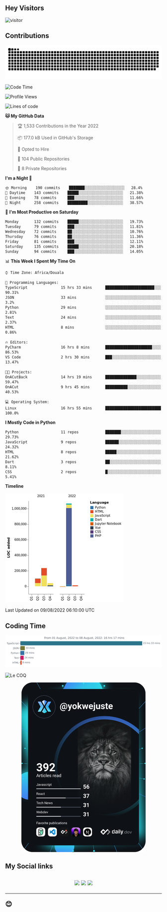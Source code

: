 ## Hey Visitors
![visitor](https://profile-counter.glitch.me/yokwejuste/count.svg)

## Contributions
<p align="center">
  <img src="https://raw.githubusercontent.com/yokwejuste/yokwejuste/output/github-contribution-grid-snake.svg" />
</p>

<!--START_SECTION:waka-->
![Code Time](http://img.shields.io/badge/Code%20Time-1%2C021%20hrs%2031%20mins-blue)

![Profile Views](http://img.shields.io/badge/Profile%20Views-203-blue)

![Lines of code](https://img.shields.io/badge/From%20Hello%20World%20I%27ve%20Written-1%20Million%20lines%20of%20code-blue)

**🐱 My GitHub Data** 

> 🏆 1,533 Contributions in the Year 2022
 > 
> 📦 177.0 kB Used in GitHub's Storage 
 > 
> 💼 Opted to Hire
 > 
> 📜 104 Public Repositories 
 > 
> 🔑 8 Private Repositories  
 > 
**I'm a Night 🦉** 

```text
🌞 Morning    190 commits    ███████░░░░░░░░░░░░░░░░░░   28.4% 
🌆 Daytime    143 commits    █████░░░░░░░░░░░░░░░░░░░░   21.38% 
🌃 Evening    78 commits     ███░░░░░░░░░░░░░░░░░░░░░░   11.66% 
🌙 Night      258 commits    █████████░░░░░░░░░░░░░░░░   38.57%

```
📅 **I'm Most Productive on Saturday** 

```text
Monday       132 commits    █████░░░░░░░░░░░░░░░░░░░░   19.73% 
Tuesday      79 commits     ███░░░░░░░░░░░░░░░░░░░░░░   11.81% 
Wednesday    72 commits     ██░░░░░░░░░░░░░░░░░░░░░░░   10.76% 
Thursday     76 commits     ██░░░░░░░░░░░░░░░░░░░░░░░   11.36% 
Friday       81 commits     ███░░░░░░░░░░░░░░░░░░░░░░   12.11% 
Saturday     135 commits    █████░░░░░░░░░░░░░░░░░░░░   20.18% 
Sunday       94 commits     ███░░░░░░░░░░░░░░░░░░░░░░   14.05%

```


📊 **This Week I Spent My Time On** 

```text
⌚︎ Time Zone: Africa/Douala

💬 Programming Languages: 
TypeScript               15 hrs 33 mins      ██████████████████████░░░   90.31% 
JSON                     33 mins             ░░░░░░░░░░░░░░░░░░░░░░░░░   3.2% 
Python                   29 mins             ░░░░░░░░░░░░░░░░░░░░░░░░░   2.81% 
Text                     24 mins             ░░░░░░░░░░░░░░░░░░░░░░░░░   2.37% 
HTML                     8 mins              ░░░░░░░░░░░░░░░░░░░░░░░░░   0.86%

🔥 Editors: 
PyCharm                  16 hrs 8 mins       █████████████████████░░░░   86.53% 
VS Code                  2 hrs 30 mins       ███░░░░░░░░░░░░░░░░░░░░░░   13.47%

🐱‍💻 Projects: 
OnACutBack               14 hrs 19 mins      ██████████████░░░░░░░░░░░   59.47% 
OnACut                   9 hrs 45 mins       ██████████░░░░░░░░░░░░░░░   40.53%

💻 Operating System: 
Linux                    16 hrs 55 mins      █████████████████████████   100.0%

```

**I Mostly Code in Python** 

```text
Python                   11 repos            ███████░░░░░░░░░░░░░░░░░░   29.73% 
JavaScript               9 repos             ██████░░░░░░░░░░░░░░░░░░░   24.32% 
HTML                     8 repos             █████░░░░░░░░░░░░░░░░░░░░   21.62% 
Dart                     3 repos             ██░░░░░░░░░░░░░░░░░░░░░░░   8.11% 
CSS                      2 repos             █░░░░░░░░░░░░░░░░░░░░░░░░   5.41%

```


**Timeline**

![Chart not found](https://raw.githubusercontent.com/yokwejuste/yokwejuste/master/charts/bar_graph.png) 


 Last Updated on 09/08/2022 06:10:00 UTC
<!--END_SECTION:waka-->

## Coding Time

[![wakatime-stats](https://github.com/yokwejuste/yokwejuste/blob/master/images/stat.svg)](https://wakatime.com/@yokwejuste)

![Le COQ](https://metrics.lecoq.io/yokwejuste/)
<p align="center">
  <a href="#"><img src="https://github.com/yokwejuste/yokwejuste/blob/master/devcard.svg" width="400" alt="Yonkeu K. Steve's Dev Card"/></a>
</p>
<h2>My Social links<h2>
<p align="center">
  <a href="https://twitter.com/yokwejuste"><img src="https://img.shields.io/badge/twitter-%231DA1F2.svg?style=for-the-badge&logo=Twitter&logoColor=white"></a>
  <a href="https://linkedin.com/in/yokwejuste"><img src="https://img.shields.io/badge/linkedin-%230077B5.svg?style=for-the-badge&logo=linkedin&logoColor=white"></a>
  <a href="https://instagram.com/yokwejuste0"><img src="https://img.shields.io/badge/instagram-%23E4405F.svg?style=for-the-badge&logo=Instagram&logoColor=white"></a>
</p>
<hr>
😊
